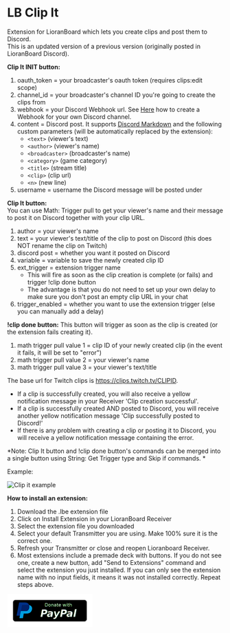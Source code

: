 # LB Clip It
 Extension for LioranBoard which lets you create clips and post them to Discord.      
 This is an updated version of a previous version (originally posted in LioranBoard Discord).   


    
 **Clip It INIT button:**        
1. oauth_token = your broadcaster's oauth token (requires clips:edit scope)     
2. channel_id = your broadcaster's channel ID you're going to create the clips from     
3. webhook = your Discord Webhook url. See [Here](https://docs.gitlab.com/ee/user/project/integrations/discord_notifications.html) how to create a Webhook for your own Discord channel.    
4. content = Discord post. It supports [Discord Markdown](https://support.discord.com/hc/en-us/articles/210298617-Markdown-Text-101-Chat-Formatting-Bold-Italic-Underline-) and the following custom parameters (will be automatically replaced by the extension):    
	* `<text>` (viewer's text)
	* `<author>` (viewer's name)
	* `<broadcaster>` (broadcaster's name)
	* `<category>` (game category)
	* `<title>` (stream title)
	* `<clip>` (clip url)
 	* `<n>` (new line)
5. username = username the Discord message will be posted under


 **Clip It button:**  
You can use Math: Trigger pull to get your viewer's name and their message to post it on Discord together with your clip URL. 
1. author = your viewer's name
2. text = your viewer's text/title of the clip to post on Discord (this does NOT rename the clip on Twitch) 
3. discord post = whether you want it posted on Discord
4. variable = variable to save the newly created clip ID 
5. ext_trigger = extension trigger name
   - This will fire as soon as the clip creation is complete (or fails) and trigger !clip done button
   - The advantage is that you do not need to set up your own delay to make sure you don't post an empty clip URL in your chat 
6. trigger_enabled = whether you want to use the extension trigger (else you can manually add a delay)

**!clip done button:**
This button will trigger as soon as the clip is created (or the extension fails creating it). 
1. math trigger pull value 1 = clip ID of your newly created clip (in the event it fails, it will be set to "error")
2. math trigger pull value 2 = your viewer's name
3. math trigger pull value 3 = your viewer's text/title      


The base url for Twitch clips is https://clips.twitch.tv/CLIPID.

* If a clip is successfully created, you will also receive a yellow notification message in your Receiver 'Clip creation successful'.
* If a clip is successfully created AND posted to Discord, you will receive another yellow notification message 'Clip successfully posted to Discord!'
* If there is any problem with creating a clip or posting it to Discord, you will receive a yellow notification message containing the error.  

*Note: Clip It button and !clip done button's commands can be merged into a single button using String: Get Trigger type and Skip if commands. *


Example: 
  
![Clip it example](https://i.imgur.com/3H4WAF4.png)


**How to install an extension:**
1. Download the .lbe extension file
2. Click on Install Extension in your LioranBoard Receiver
3. Select the extension file you downloaded 
4. Select your default Transmitter you are using. Make 100% sure it is the correct one. 
5. Refresh your Transmitter or close and reopen Lioranboard Receiver. 
6. Most extensions include a premade deck with buttons. If you do not see one, create a new button, add "Send to Extensions" command and select the extension you just installed. If you can only see the extension name with no input fields, it means it was not installed correctly. Repeat steps above.    

[![](https://github.com/christinna9031/LioranBoard-Files/blob/main/img/paypal.png?raw=true)](https://www.paypal.com/cgi-bin/webscr?cmd=_s-xclick&hosted_button_id=3YWXYQE3HKWHQ)
